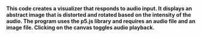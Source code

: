 #### This code creates a visualizer that responds to audio input. It displays an abstract image that is distorted and rotated based on the intensity of the audio. The program uses the p5.js library and requires an audio file and an image file. Clicking on the canvas toggles audio playback.
